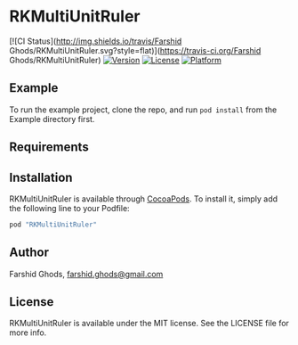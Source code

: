 # RKMultiUnitRuler

[![CI Status](http://img.shields.io/travis/Farshid Ghods/RKMultiUnitRuler.svg?style=flat)](https://travis-ci.org/Farshid Ghods/RKMultiUnitRuler)
[![Version](https://img.shields.io/cocoapods/v/RKMultiUnitRuler.svg?style=flat)](http://cocoapods.org/pods/RKMultiUnitRuler)
[![License](https://img.shields.io/cocoapods/l/RKMultiUnitRuler.svg?style=flat)](http://cocoapods.org/pods/RKMultiUnitRuler)
[![Platform](https://img.shields.io/cocoapods/p/RKMultiUnitRuler.svg?style=flat)](http://cocoapods.org/pods/RKMultiUnitRuler)

## Example

To run the example project, clone the repo, and run `pod install` from the Example directory first.

## Requirements

## Installation

RKMultiUnitRuler is available through [CocoaPods](http://cocoapods.org). To install
it, simply add the following line to your Podfile:

```ruby
pod "RKMultiUnitRuler"
```

## Author

Farshid Ghods, farshid.ghods@gmail.com

## License

RKMultiUnitRuler is available under the MIT license. See the LICENSE file for more info.
